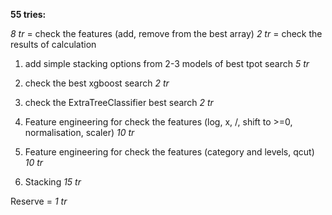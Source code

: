 **55 tries:**

_8 tr_ = check the features (add, remove from the best array)
_2 tr_ = check the results of calculation

1. add simple stacking options from 2-3 models of best tpot search
_5 tr_
2. check the best xgboost search
_2 tr_
3. check the ExtraTreeClassifier best search
_2 tr_
4. Feature engineering for check the features (log, x, /, shift to >=0, normalisation, scaler)
_10 tr_
5. Feature engineering for check the features (category and levels, qcut)
_10 tr_

6. Stacking
_15 tr_

Reserve = _1 tr_

